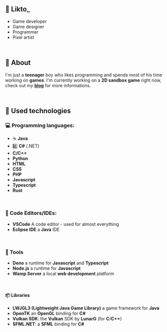 ## 🎲 Likto_
* Game developer
* Game designer
* Programmer
* Pixel artist

<br>

## 📓 About
I'm just a **teenager** boy who likes programming and spends 
most of his time working on **games**. I'm currently working 
on a **2D sandbox game** right now, check out my **[blog](https://likto.tumblr.com/)** for 
more informations.

<br>

## 🔭 Used technologies

### 💻 Programming languages:

* ☕ **Java**
* #️⃣ **C#** (.NET) 
* **C/C++**
* **Python**
* **HTML**
* **CSS**
* **PHP**
* **Javascript**
* **Typescript**
* **Rust**

<br>

### 📝 Code Editors/IDEs:

* **VSCode** A code editor - used for almost everything
* **Eclipse IDE** a **Java** IDE

<br>

### 🔧 Tools

* **Deno** a runtime for **Javascript** and **Typescript**
* **Node.js** a runtime for **Javascript**
* **Wamp Server** a local **web development** platform

<br>

#### 📦 Libraries

* **LWJGL3 (Lightweight Java Game Library)** a game framework for **Java**
* **OpenTK** an **OpenGL** binding for **C#**
* **Vulkan SDK**: the **Vulkan** SDK by **LunarG** (for **C**/**C++**)
* **SFML.NET**: a **SFML** binding for **C#**

<br>
